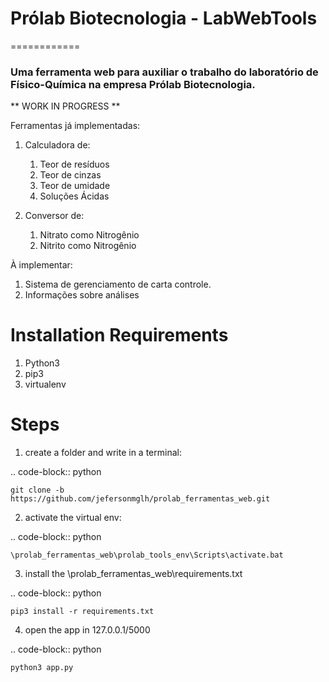 # Prólab Biotecnologia - LabWebTools
============


### Uma ferramenta web para auxiliar o trabalho do laboratório de Físico-Química na empresa Prólab Biotecnologia.


**  WORK IN PROGRESS **

Ferramentas já implementadas:


1. Calculadora de:
	1. Teor de resíduos 
	2. Teor de cinzas
	3. Teor de umidade
	4. Soluções Ácidas

2. Conversor de:
	1. Nitrato como Nitrogênio
	2. Nitrito como Nitrogênio

À implementar:
	
1. Sistema de gerenciamento de carta controle.
2. Informações sobre análises


Installation Requirements
============

1. Python3
2. pip3
3. virtualenv



Steps
============

1. create a folder and write in a terminal:

.. code-block:: python
	
	git clone -b https://github.com/jefersonmglh/prolab_ferramentas_web.git

2. activate the virtual env:

.. code-block:: python
	
	\prolab_ferramentas_web\prolab_tools_env\Scripts\activate.bat

3. install the \prolab_ferramentas_web\requirements.txt

.. code-block:: python

	pip3 install -r requirements.txt

4. open the app in 127.0.0.1/5000

.. code-block:: python

	python3 app.py






	
